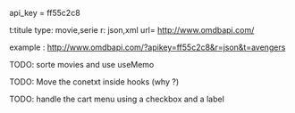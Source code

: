 api_key = ff55c2c8

<!-- Params -->

t:titule
type: movie,serie
r: json,xml
url= http://www.omdbapi.com/

example : http://www.omdbapi.com/?apikey=ff55c2c8&r=json&t=avengers

TODO:  sorte movies and use useMemo

TODO: Move the conetxt inside hooks (why ?)

TODO: handle the cart menu using a checkbox and a label

